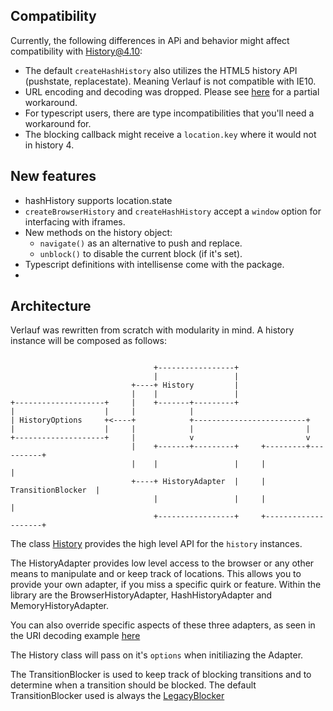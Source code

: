 ## Compatibility

Currently, the following differences in APi and behavior might affect compatibility with History@4.10:

* The default `createHashHistory` also utilizes the HTML5 history API (pushstate, replacestate). Meaning Verlauf is not compatible with IE10.
* URL encoding and decoding was dropped. Please see [here](./URI_Decoding.md) for a partial workaround.
* For typescript users, there are type incompatibilities that you'll need a workaround for.
* The blocking callback might receive a `location.key` where it would not in history 4.

## New features

* hashHistory supports location.state
* `createBrowserHistory` and `createHashHistory` accept a `window` option for interfacing with iframes. 
* New methods on the history object:
  - `navigate()` as an alternative to push and replace.
  - `unblock()` to disable the current block (if it's set).
* Typescript definitions with intellisense come with the package.
* 

## Architecture

Verlauf was rewritten from scratch with modularity in mind. A history instance will be composed as follows:

```

                                +-----------------+
                                |                 |
                           +----+ History         |
                           |    |                 |
+--------------------+     |    +-------+---------+
|                    |     |            |
| HistoryOptions     +<----+            +-------------------------+
|                    |     |            |                         |
+--------------------+     |            v                         v
                           |    +-------+---------+     +---------+----------+
                           |    |                 |     |                    |
                           +----+ HistoryAdapter  |     | TransitionBlocker  |
                                |                 |     |                    |
                                +-----------------+     +--------------------+

```

The class [History](./api/classes/history.md) provides the high level API for the `history` instances. 

The HistoryAdapter provides low level access to the browser or any other means to manipulate and or keep track of locations. This allows you to provide your own adapter, if you miss a specific quirk or feature. Within the library are the BrowserHistoryAdapter, HashHistoryAdapter and MemoryHistoryAdapter. 

You can also override specific aspects of these three adapters, as seen in the URI decoding example [here](./URI_Decoding.md)

The History class will pass on it's `options` when initiliazing the Adapter.

The TransitionBlocker is used to keep track of blocking transitions and to determine when a transition should be blocked. The default TransitionBlocker used is always the [LegacyBlocker](./api/README.md#legacyblocker)
